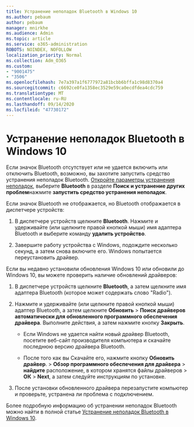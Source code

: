 ```yaml
---
title: Устранение неполадок Bluetooth в Windows 10
ms.author: pebaum
author: pebaum
manager: mnirkhe
ms.audience: Admin
ms.topic: article
ms.service: o365-administration
ROBOTS: NOINDEX, NOFOLLOW
localization_priority: Normal
ms.collection: Adm_O365
ms.custom:
- "9001475"
- "3506"
ms.openlocfilehash: 7e7a397a1f6777972a81bcbb6bffa1c98d8370a4
ms.sourcegitcommit: c6692ce0fa1358ec3529e59ca0ecdfdea4cdc759
ms.translationtype: MT
ms.contentlocale: ru-RU
ms.lasthandoff: 09/14/2020
ms.locfileid: "47730172"
---
```

# <a name="fix-bluetooth-problems-in-windows-10"></a>Устранение неполадок Bluetooth в Windows 10

Если значок Bluetooth отсутствует или не удается включить или отключить Bluetooth, возможно, вы захотите запустить средство устранения неполадок Bluetooth. [Откройте параметры устранения неполадок](ms-settings:troubleshoot), выберите **Bluetooth** в разделе **Поиск и устранение других проблем**нажмите **запустить средство устранения неполадок**.

Если значок Bluetooth не отображается, но Bluetooth отображается в диспетчере устройств:

1. В диспетчере устройств щелкните **Bluetooth**. Нажмите и удерживайте (или щелкните правой кнопкой мыши) имя адаптера Bluetooth и выберите команду **удалить устройство**.

2. Завершите работу устройства с Windows, подождите несколько секунд, а затем снова включите его. Windows попытается переустановить драйвер.

Если вы недавно установили обновления Windows 10 или обновили до Windows 10, вы можете проверить наличие обновлений драйверов:

1. В диспетчере устройств щелкните **Bluetooth**, а затем щелкните имя адаптера Bluetooth (которое может содержать слово "Radio").

2. Нажмите и удерживайте (или щелкните правой кнопкой мыши) адаптер Bluetooth, а затем щелкните **Обновить**  >  **Поиск драйверов автоматически для обновленного программного обеспечения драйвера**. Выполните действия, а затем нажмите кнопку **Закрыть**.

      - Если Windows не удается найти новый драйвер Bluetooth, посетите веб-сайт производителя компьютера и скачайте последнюю версию драйвера Bluetooth.

    - После того как вы Скачайте его, нажмите кнопку **Обновить драйвер**.  >  **Обзор программного обеспечения для драйвера**  >  **найдите** расположение, в котором хранятся файлы драйверов > **ОК**  >  **Next**, а затем следуйте инструкциям по установке.

3. После установки обновленного драйвера перезапустите компьютер и проверьте, устранена ли проблема с подключением.

Более подробную информацию об устранении неполадок Bluetooth можно найти в полной статье [Устранение неполадок Bluetooth в Windows 10](https://support.microsoft.com/help/14169/windows-10-fix-bluetooth-problems).
